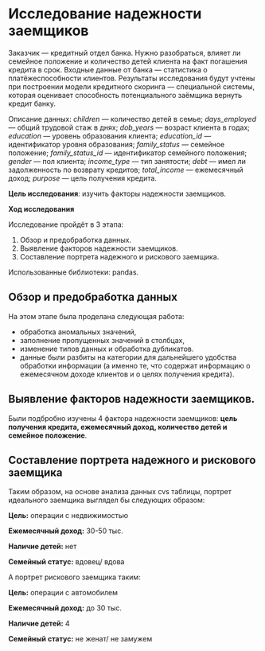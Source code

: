 # Исследование надежности заемщиков

Заказчик — кредитный отдел банка. Нужно разобраться, влияет ли семейное положение и количество детей клиента на факт погашения кредита в срок. Входные данные от банка — статистика о платёжеспособности клиентов.
Результаты исследования будут учтены при построении модели кредитного скоринга — специальной системы, которая оценивает способность потенциального заёмщика вернуть кредит банку.

Описание данных:
*children* — количество детей в семье;
*days_employed* — общий трудовой стаж в днях;
*dob_years* — возраст клиента в годах;
*education* — уровень образования клиента;
*education_id* — идентификатор уровня образования;
*family_status* — семейное положение;
*family_status_id* — идентификатор семейного положения;
*gender* — пол клиента;
*income_type* — тип занятости;
*debt* — имел ли задолженность по возврату кредитов;
*total_income* — ежемесячный доход;
*purpose* — цель получения кредита.



**Цель исследования**: изучить факторы надежности заемщиков.

**Ход исследования**

Исследование пройдёт в 3 этапа:
 1. Обзор и предобработка данных.
 2. Выявление факторов надежности заемщиков.
 3. Составление портрета надежного и рискового заемщика.

Использованные библиотеки: pandas.

## Обзор и предобработка данных

На этом этапе была проделана следующая работа:
- обработка аномальных значений,
- заполнение пропущенных значений в столбцах,
- изменение типов данных и обработка дубликатов.
- данные были разбиты на категории для дальнейшего удобства обработки информации (а именно те, что содержат информацию о ежемесячном доходе клиентов и о целях получения кредита).



## Выявление факторов надежности заемщиков.

Были подбробно изучены 4 фактора надежности заемщиков: **цель получения кредита, ежемесячный доход, количество детей и семейное положение**.


## Составление портрета надежного и рискового заемщика

Таким образом, на основе анализа данных cvs таблицы, портрет идеального заемщика выглядел бы следующих образом:

**Цель:** операции с недвижимостью

**Ежемесячный доход:** 30-50 тыс.

**Наличие детей:** нет

**Семейный статус:** вдовец/ вдова



А портрет рискового заемщика таким:

**Цель:** операции с автомобилем

**Ежемесячный доход:** до 30 тыс.

**Наличие детей:** 4

**Семейный статус:** не женат/ не замужем

